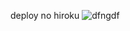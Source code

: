 deploy no hiroku
![dfngdf](https://user-images.githubusercontent.com/73972922/171685470-8052edb8-e9fa-46c3-b8d0-80397409e454.gif)
